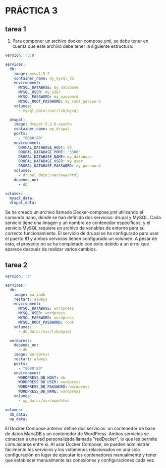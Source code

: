 # PRÁCTICA 3

## tarea 1

1. Para componer un archivo docker-compose.yml, se debe tener en cuenta que este archivo debe tener la siguiente estructura:
```yml
version: '3.9'

services:
  db:
    image: mysql:5.7
    container_name: my_mysql_db
    environment:
      MYSQL_DATABASE: my_database
      MYSQL_USER: my_user
      MYSQL_PASSWORD: my_password
      MYSQL_ROOT_PASSWORD: my_root_password
    volumes:
      - mysql_data:/var/lib/mysql

  drupal:
    image: drupal:9.2.0-apache
    container_name: my_drupal
    ports:
      - "8080:80"
    environment:
      DRUPAL_DATABASE_HOST: db
      DRUPAL_DATABASE_PORT: '3306'
      DRUPAL_DATABASE_NAME: my_database
      DRUPAL_DATABASE_USER: my_user
      DRUPAL_DATABASE_PASSWORD: my_password
    volumes:
      - drupal_data:/var/www/html
    depends_on:
      - db

volumes:
  mysql_data:
  drupal_data:

```
Se ha creado un archivo llamado Docker-compose.yml utilizando el comando nano, donde se han definido dos servicios: drupal y MySQL. Cada servicio tiene una imagen y un nombre de contenedor específicos, y el servicio MySQL requiere un archivo de variables de entorno para su correcto funcionamiento. El servicio de drupal se ha configurado para usar el puerto 81 y ambos servicios tienen configurado un volumen. A pesar de esto, el proyecto no se ha completado con éxito debido a un error que aparece después de realizar varios cambios.


## tarea 2

```yml
version: '3'

services:
  db:
    image: mariadb
    restart: always
    environment:
      MYSQL_DATABASE: wordpress
      MYSQL_USER: wordpress
      MYSQL_PASSWORD: wordpress
      MYSQL_ROOT_PASSWORD: root
    volumes:
      - db_data:/var/lib/mysql

  wordpress:
    depends_on:
      - db
    image: wordpress
    restart: always
    ports:
      - "8080:80"
    environment:
      WORDPRESS_DB_HOST: db
      WORDPRESS_DB_USER: wordpress
      WORDPRESS_DB_PASSWORD: wordpress
      WORDPRESS_DB_NAME: wordpress
    volumes:
      - wp_data:/var/www/html

volumes:
  db_data:
  wp_data:
```

El Docker Compose anterior define dos servicios: un contenedor de base de datos MariaDB y un contenedor de WordPress. Ambos servicios se conectan a una red personalizada llamada "redDocker", lo que les permite comunicarse entre sí. Al usar Docker Compose, se pueden administrar fácilmente los servicios y los volúmenes relacionados en una sola configuración en lugar de ejecutar los contenedores manualmente y tener que establecer manualmente las conexiones y configuraciones cada vez.